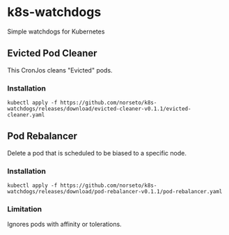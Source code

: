 # k8s-watchdogs
Simple watchdogs for Kubernetes

## Evicted Pod Cleaner
This CronJos cleans "Evicted" pods.

### Installation
```
kubectl apply -f https://github.com/norseto/k8s-watchdogs/releases/download/evicted-cleaner-v0.1.1/evicted-cleaner.yaml
```

## Pod Rebalancer
Delete a pod that is scheduled to be biased to a specific node.

### Installation
```
kubectl apply -f https://github.com/norseto/k8s-watchdogs/releases/download/pod-rebalancer-v0.1.1/pod-rebalancer.yaml
```

### Limitation
Ignores pods with affinity or tolerations.
